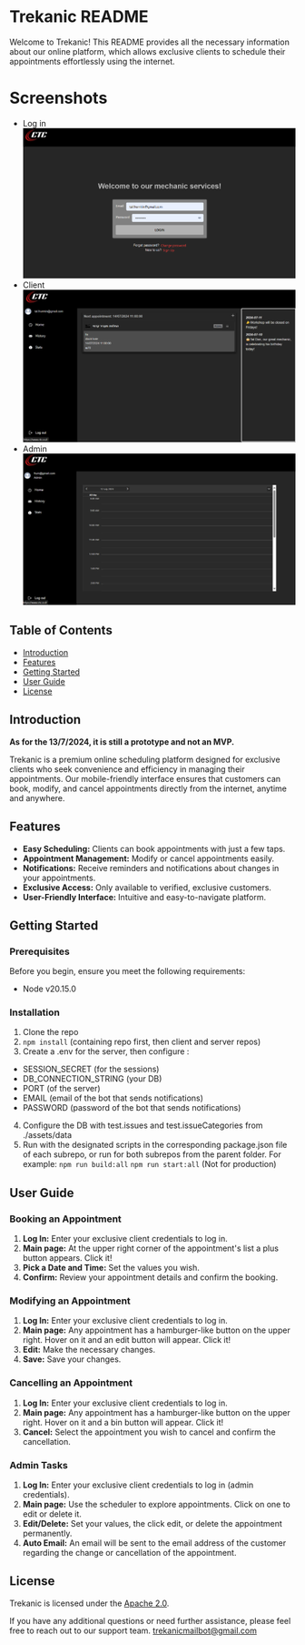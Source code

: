 # Trekanic README

Welcome to Trekanic! This README provides all the necessary information about our online platform, which allows exclusive clients to schedule their appointments effortlessly using the internet.

# Screenshots

- Log in ![Alt text](/assets/screenshots/login.png "Log in page")
- Client ![Alt text](/assets/screenshots/client.png "Client page")
- Admin ![Alt text](/assets/screenshots/admin.png "Admin page")

## Table of Contents

- [Introduction](#introduction)
- [Features](#features)
- [Getting Started](#getting-started)
- [User Guide](#user-guide)
- [License](#license)

## Introduction

**As for the 13/7/2024, it is still a prototype and not an MVP.**

Trekanic is a premium online scheduling platform designed for exclusive clients who seek convenience and efficiency in managing their appointments. Our mobile-friendly interface ensures that customers can book, modify, and cancel appointments directly from the internet, anytime and anywhere. 

## Features

- **Easy Scheduling:** Clients can book appointments with just a few taps.
- **Appointment Management:** Modify or cancel appointments easily.
- **Notifications:** Receive reminders and notifications about changes in your appointments.
- **Exclusive Access:** Only available to verified, exclusive customers.
- **User-Friendly Interface:** Intuitive and easy-to-navigate platform.

## Getting Started

### Prerequisites

Before you begin, ensure you meet the following requirements:

- Node v20.15.0

### Installation

1. Clone the repo
2. `` npm install `` (containing repo first, then client and server repos)
3. Create a .env for the server, then configure :

- SESSION_SECRET (for the sessions)
- DB_CONNECTION_STRING (your DB)
- PORT (of the server)
- EMAIL (email of the bot that sends notifications)
- PASSWORD (password of the bot that sends notifications)

4. Configure the DB with test.issues and test.issueCategories from ./assets/data
5. Run with the designated scripts in the corresponding package.json file of each subrepo, or run for both subrepos
   from the parent folder. For example:
   `` npm run build:all ``
   `` npm run start:all `` (Not for production)

## User Guide

### Booking an Appointment

1. **Log In:** Enter your exclusive client credentials to log in.
2. **Main page:** At the upper right corner of the appointment's list a plus button appears. Click it!
3. **Pick a Date and Time:** Set the values you wish.
4. **Confirm:** Review your appointment details and confirm the booking.

### Modifying an Appointment

1. **Log In:** Enter your exclusive client credentials to log in.
2. **Main page:** Any appointment has a hamburger-like button on the upper right. Hover on it and an edit button will appear. Click it!
3. **Edit:** Make the necessary changes.
4. **Save:** Save your changes.

### Cancelling an Appointment

1. **Log In:** Enter your exclusive client credentials to log in.
2. **Main page:** Any appointment has a hamburger-like button on the upper right. Hover on it and a bin button will appear. Click it!
3. **Cancel:** Select the appointment you wish to cancel and confirm the cancellation.

### Admin Tasks

1. **Log In:** Enter your exclusive client credentials to log in (admin credentials).
2. **Main page:** Use the scheduler to explore appointments. Click on one to edit or delete it.
3. **Edit/Delete:** Set your values, the click edit, or delete the appointment permanently.
4. **Auto Email:** An email will be sent to the email address of the customer regarding the change or cancellation of the appointment.

## License

Trekanic is licensed under the [Apache 2.0](LICENSE).



If you have any additional questions or need further assistance, please feel free to reach out to our support team.
trekanicmailbot@gmail.com

